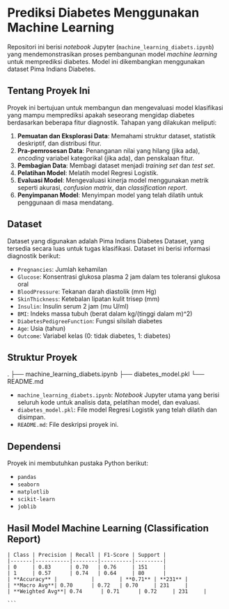 # Prediksi Diabetes Menggunakan Machine Learning

Repositori ini berisi *notebook* Jupyter (`machine_learning_diabets.ipynb`) yang mendemonstrasikan proses pembangunan model *machine learning* untuk memprediksi diabetes. Model ini dikembangkan menggunakan dataset Pima Indians Diabetes.

## Tentang Proyek Ini

Proyek ini bertujuan untuk membangun dan mengevaluasi model klasifikasi yang mampu memprediksi apakah seseorang mengidap diabetes berdasarkan beberapa fitur diagnostik. Tahapan yang dilakukan meliputi:

1.  **Pemuatan dan Eksplorasi Data**: Memahami struktur dataset, statistik deskriptif, dan distribusi fitur.
2.  **Pra-pemrosesan Data**: Penanganan nilai yang hilang (jika ada), *encoding* variabel kategorikal (jika ada), dan penskalaan fitur.
3.  **Pembagian Data**: Membagi dataset menjadi *training set* dan *test set*.
4.  **Pelatihan Model**: Melatih model Regresi Logistik.
5.  **Evaluasi Model**: Mengevaluasi kinerja model menggunakan metrik seperti akurasi, *confusion matrix*, dan *classification report*.
6.  **Penyimpanan Model**: Menyimpan model yang telah dilatih untuk penggunaan di masa mendatang.

## Dataset

Dataset yang digunakan adalah Pima Indians Diabetes Dataset, yang tersedia secara luas untuk tugas klasifikasi. Dataset ini berisi informasi diagnostik berikut:

* `Pregnancies`: Jumlah kehamilan
* `Glucose`: Konsentrasi glukosa plasma 2 jam dalam tes toleransi glukosa oral
* `BloodPressure`: Tekanan darah diastolik (mm Hg)
* `SkinThickness`: Ketebalan lipatan kulit trisep (mm)
* `Insulin`: Insulin serum 2 jam (mu U/ml)
* `BMI`: Indeks massa tubuh (berat dalam kg/(tinggi dalam m)^2)
* `DiabetesPedigreeFunction`: Fungsi silsilah diabetes
* `Age`: Usia (tahun)
* `Outcome`: Variabel kelas (0: tidak diabetes, 1: diabetes)

## Struktur Proyek
.
├── machine_learning_diabets.ipynb
├── diabetes_model.pkl
└── README.md


* `machine_learning_diabets.ipynb`: *Notebook* Jupyter utama yang berisi seluruh kode untuk analisis data, pelatihan model, dan evaluasi.
* `diabetes_model.pkl`: File model Regresi Logistik yang telah dilatih dan disimpan.
* `README.md`: File deskripsi proyek ini.

## Dependensi

Proyek ini membutuhkan pustaka Python berikut:

* `pandas`
* `seaborn`
* `matplotlib`
* `scikit-learn`
* `joblib`

## Hasil Model Machine Learning (Classification Report)


    | Class | Precision | Recall | F1-Score | Support |
    |-------|-----------|--------|----------|---------|
    | 0     | 0.83      | 0.70   | 0.76     | 151     |
    | 1     | 0.57      | 0.74   | 0.64     | 80      |
    | **Accuracy** |           |        | **0.71** | **231** |
    | **Macro Avg**| 0.70      | 0.72   | 0.70     | 231     |
    | **Weighted Avg**| 0.74      | 0.71      | 0.72     | 231     |

    ```
